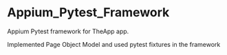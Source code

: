 # Appium_Pytest_Framework

Appium Pytest framework for TheApp app.

Implemented Page Object Model and used pytest fixtures in the framework
